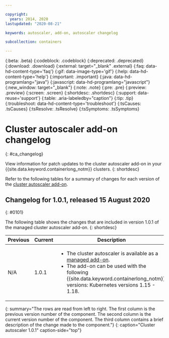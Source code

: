 ```yaml
---

copyright:
  years: 2014, 2020
lastupdated: "2020-08-21"

keywords: autoscaler, add-on, autoscaler changelog

subcollection: containers

---
```


{:beta: .beta}
{:codeblock: .codeblock}
{:deprecated: .deprecated}
{:download: .download}
{:external: target="_blank" .external}
{:faq: data-hd-content-type='faq'}
{:gif: data-image-type='gif'}
{:help: data-hd-content-type='help'}
{:important: .important}
{:java: data-hd-programlang="java"}
{:javascript: data-hd-programlang="javascript"}
{:new_window: target="_blank"}
{:note: .note}
{:pre: .pre}
{:preview: .preview}
{:screen: .screen}
{:shortdesc: .shortdesc}
{:support: data-reuse='support'}
{:table: .aria-labeledby="caption"}
{:tip: .tip}
{:troubleshoot: data-hd-content-type='troubleshoot'}
{:tsCauses: .tsCauses}
{:tsResolve: .tsResolve}
{:tsSymptoms: .tsSymptoms}


# Cluster autoscaler add-on changelog
{: #ca_changelog}

View information for patch updates to the cluster autoscaler add-on in your {{site.data.keyword.containerlong_notm}} clusters.
{: shortdesc}

Refer to the following tables for a summary of changes for each version of the [cluster autoscaler add-on](/docs/containers?topic=containers-ca).

## Changelog for 1.0.1, released 15 August 2020
{: #0101}

The following table shows the changes that are included in version 1.0.1 of the managed cluster autoscaler add-on.
{: shortdesc}

| Previous | Current | Description |
| -------- | ------- | ----------- |
| N/A | 1.0.1 | <ul><li>The cluster autoscaler is available as a [managed add-on](/docs/containers?topic=containers-ca).</li><li>The add-on can be used with the following {{site.data.keyword.containerlong_notm}} versions: Kubernetes versions 1.15 - 1.18.</li></ul> |
{: summary="The rows are read from left to right. The first column is the previous version number of the component. The second column is the current version number of the component. The third column contains a brief description of the change made to the component."}
{: caption="Cluster autoscaler 1.0.1" caption-side="top"}


